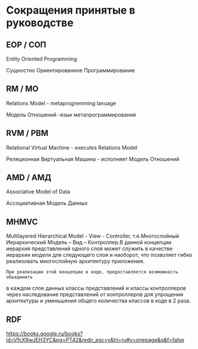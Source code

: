 # Сокращения принятые в руководстве

## EOP / СОП

Entity Oriented Programming

Сущностно Ориентированное Программирование

## RM / МО

Relations Model - metaprogremming lanuage

Модель Отношений -язык метапрограммирования

## RVM / РВМ

Relational Virtual Machine - executes Relations Model

Реляционная Виртуальная Машина - исполняет Модель Отношений

## AMD / АМД

Associative Model of Data

Ассоциативная Модель Данных

## MHMVC

Multilayered Hierarchical Model - View - Controller, т.е.Многослойный
Иерархический Модель – Вид – Контроллер.В данной концепции иерархия представлений
одного слоя может служить в качестве иерархии модели для следующего слоя и наоборот,
что позволяет гибко реализовать многослойную архитектуру приложения.

	При реализации этой концепции в коде, предоставляется возможность объединить
в каждом слое данных классы представлений и классы контроллеров
через наследование представлений от контроллеров для упрощения архитектуры и
уменьшения общего количества классов в коде в 2 раза.

## RDF

https://books.google.ru/books?id=VfcX9wJEH3YC&pg=PT42&redir_esc=y&hl=ru#v=onepage&q&f=false